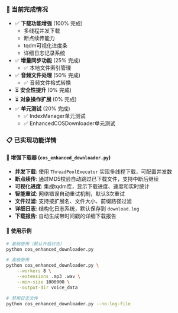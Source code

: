 ### 🎯 当前完成情况
- ✅ **下载功能增强** (100% 完成)
  - 多线程并发下载
  - 断点续传能力
  - tqdm可视化进度条
  - 详细日志记录系统
- ✅ **增量同步功能** (25% 完成)
  - ✅ 本地文件索引管理
- ✅ **音频文件处理** (50% 完成)
  - ✅ 音频文件格式转换
- ⏳ **安全性提升** (0% 完成)
- ⏳ **对象操作扩展** (0% 完成)
- ✅ **单元测试** (20% 完成)
  - ✅ IndexManager单元测试
  - ✅ EnhancedCOSDownloader单元测试

### 📋 已实现功能详情

#### 🚀 增强下载器 (`cos_enhanced_downloader.py`)
- **并发下载**: 使用 `ThreadPoolExecutor` 实现多线程下载，可配置并发数
- **断点续传**: 通过MD5校验自动跳过已下载文件，支持中断后继续
- **可视化进度**: 集成tqdm库，显示下载进度、速度和实时统计
- **智能重试**: 网络错误自动重试机制，默认3次重试
- **文件过滤**: 支持按扩展名、文件大小、前缀路径过滤
- **详细日志**: 结构化日志系统，默认保存到 `download.log`
- **下载报告**: 自动生成带时间戳的详细下载报告

#### 📖 使用示例
```bash
# 基础使用（默认开启日志）
python cos_enhanced_downloader.py

# 高级使用
python cos_enhanced_downloader.py \
    --workers 8 \
    --extensions .mp3 .wav \
    --min-size 1000000 \
    --output-dir voice_data

# 禁用日志文件
python cos_enhanced_downloader.py --no-log-file
```
